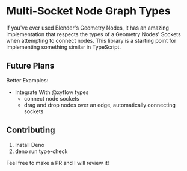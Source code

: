 # Multi-Socket Node Graph Types

If you've ever used Blender's Geometry Nodes, it has an amazing implementation that respects the types of a Geometry
Nodes' Sockets when attempting to connect nodes. This library is a starting point for implementing something similar in
TypeScript.

<!-- TODO add the Blender Geometry Nodes screenshot -->

## Future Plans

Better Examples:
- Integrate With @xyflow types
  - connect node sockets
  - drag and drop nodes over an edge, automatically connecting sockets

## Contributing

1. Install Deno
2. deno run type-check

Feel free to make a PR and I will review it!

